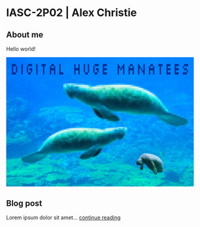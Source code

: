 # IASC-2P02 | Alex Christie

## About me

Hello world!

![](images/digital-huge-manatees.jpg)

## Blog post

Lorem ipsum dolor sit amet... [continue reading](blog)

